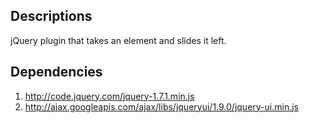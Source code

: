 Descriptions
----
jQuery plugin that takes an element and slides it left.

Dependencies
----
1. http://code.jquery.com/jquery-1.7.1.min.js
2. http://ajax.googleapis.com/ajax/libs/jqueryui/1.9.0/jquery-ui.min.js
